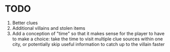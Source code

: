 TODO
====

1. Better clues
2. Additional villains and stolen items
3. Add a conception of "time" so that it makes sense for the player to have to make a choice: take the time to visit multiple clue sources within one city, or potentially skip useful information to catch up to the villain faster

